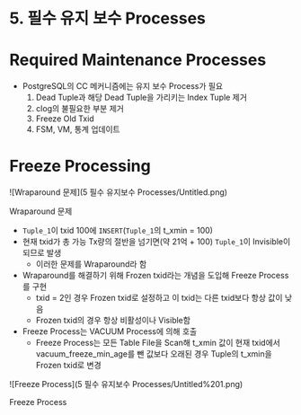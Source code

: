 # 5. 필수 유지 보수 Processes

# **Required Maintenance Processes**

- PostgreSQL의 CC 메커니즘에는 유지 보수 Process가 필요
    1. Dead Tuple과 해당 Dead Tuple을 가리키는 Index Tuple 제거
    2. clog의 불필요한 부분 제거
    3. Freeze Old Txid
    4. FSM, VM, 통계 업데이트

# Freeze Processing

![Wraparound 문제](5 필수 유지보수 Processes/Untitled.png)

Wraparound 문제

- `Tuple_1`이 txid 100에 `INSERT`(`Tuple_1`의 t_xmin = 100)
- 현재 txid가 총 가능 Tx량의 절반을 넘기면(약 21억 + 100) `Tuple_1`이 Invisible이 되므로 발생
    - 이러한 문제를 Wraparound라 함
- Wraparound를 해결하기 위해 Frozen txid라는 개념을 도입해 Freeze Process를 구현
    - txid = 2인 경우 Frozen txid로 설정하고 이 txid는 다른 txid보다 항상 값이 낮음
    - Frozen txid의 경우 항상 비활성이나 Visible함
- Freeze Process는 VACUUM Process에 의해 호출
    - Freeze Process는 모든 Table File을 Scan해 t_xmin 값이 현재 txid에서 vacuum_freeze_min_age를 뺀 값보다 오래된 경우 Tuple의 t_xmin을 Frozen txid로 변경

![Freeze Process](5 필수 유지보수 Processes/Untitled%201.png)

Freeze Process